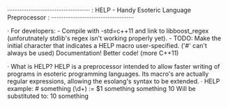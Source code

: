 ···············································
: HELP - Handy Esoteric Language Preprocessor :
···············································

· For developers:
    - Compile with -std=c++11 and link to libboost_regex (unforutnately stdlib's regex isn't working properly yet).
    - TODO:
        Make the initial character that indicates a HELP macro user-specified. ('#' can't always be used)
        Documentation!
        Better code! (more C++11)

· What is HELP?
    HELP is a preprocessor intended to allow faster writing of programs in esoteric programming languages.
    Its macro's are actually regular expressions, allowing the esolang's syntax to be extended.
· HELP example:
    # something (\d+) := $1 something
    something 10
    Will be substituted to: 10 something
